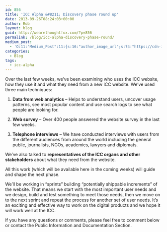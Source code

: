 ```yaml
---
id: 856
title: 'ICC Alpha &#8211; Discovery phase round up'
date: 2013-09-26T08:24:03+00:00
author: Rob
layout: blog
guid: http://wearethoughtfox.com/?p=856
permalink: /blog/icc-alpha-discovery-phase-round/
medium_post:
  - 'O:11:"Medium_Post":11:{s:16:"author_image_url";s:74:"https://cdn-images-1.medium.com/fit/c/200/200/1*dmbNkD5D-u45r44go_cf0g.png";s:10:"author_url";s:35:"https://medium.com/@wearethoughtfox";s:11:"byline_name";N;s:12:"byline_email";N;s:10:"cross_link";s:3:"yes";s:2:"id";s:12:"be6a36b388c2";s:21:"follower_notification";s:3:"yes";s:7:"license";s:14:"cc-40-by-nc-nd";s:14:"publication_id";s:2:"-1";s:6:"status";s:5:"draft";s:3:"url";s:48:"https://medium.com/@wearethoughtfox/be6a36b388c2";}'
categories:
  - Blog
tags:
  - icc-alpha
---
```

Over the last few weeks, we’ve been examining who uses the ICC website, how they use it and what they need from a new ICC website. We’ve used three main techniques:

1. **Data from web analytics** &#8211; Helps to understand users, uncover usage patterns, see most popular content and use search logs to see what people are looking for.

2. **Web survey** &#8211; Over 400 people answered the website survey in the last few weeks.

3. **Telephone interviews** &#8211; We have conducted interviews with users from the different audiences from around the world including the general public, journalists, NGOs, academics, lawyers and diplomats.

We’ve also talked to **representatives of the ICC organs and other stakeholders** about what they need from the website.

All this work (which will be available here in the coming weeks) will guide and shape the next phase.

We’ll be working in “sprints” building “potentially shippable increments” of the website. That means we start with the most important user needs and we design, build and test something to meet those needs, then we move on to the next sprint and repeat the process for another set of user needs. It’s an exciting and effective way to work on the digital products and we hope it will work well at the ICC.

If you have any questions or comments, please feel free to comment below or contact the Public Information and Documentation Section.
